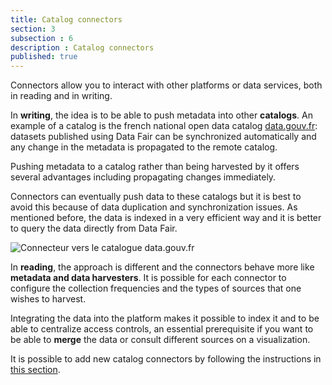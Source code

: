 ```yaml
---
title: Catalog connectors
section: 3
subsection : 6
description : Catalog connectors
published: true
---
```


Connectors allow you to interact with other platforms or data services, both in reading and in writing.

In **writing**, the idea is to be able to push metadata into other **catalogs**. An example of a catalog is the french national open data catalog [data.gouv.fr](https://www.data.gouv.fr/fr): datasets published using Data Fair can be synchronized automatically and any change in the metadata is propagated to the remote catalog.

Pushing metadata to a catalog rather than being harvested by it offers several advantages including propagating changes immediately.

Connectors can eventually push data to these catalogs but it is best to avoid this because of data duplication and synchronization issues.
As mentioned before, the data is indexed in a very efficient way and it is better to query the data directly from Data Fair.

![Connecteur vers le catalogue data.gouv.fr](./images/functional-presentation/catalogues.jpg)

In **reading**, the approach is different and the connectors behave more like **metadata and data harvesters**. It is possible for each connector to configure the collection frequencies and the types of sources that one wishes to harvest.

Integrating the data into the platform makes it possible to index it and to be able to centralize access controls, an essential prerequisite if you want to be able to **merge** the data or consult different sources on a visualization.

It is possible to add new catalog connectors by following the instructions in [this section](./interoperate/connectors).
